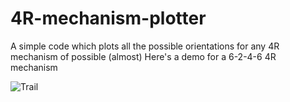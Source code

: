 # 4R-mechanism-plotter
A simple code which plots all the possible orientations for any 4R mechanism of possible (almost)
Here's a demo for a 6-2-4-6 4R mechanism

![Trail](gitigif.gif)
